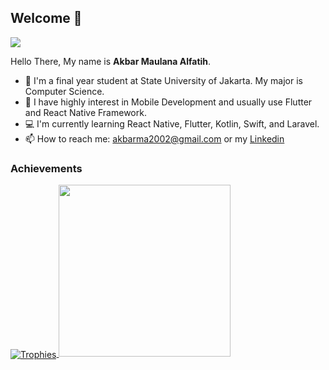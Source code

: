 ## Welcome 👋

![](https://komarev.com/ghpvc/?username=MauL08&style=flat)

Hello There, My name is **Akbar Maulana Alfatih**.

- 🔭 I'm a final year student at State University of Jakarta. My major is Computer Science.
- 🌱 I have highly interest in Mobile Development and usually use Flutter and React Native Framework.
- 💻 I'm currently learning React Native, Flutter, Kotlin, Swift, and Laravel.
- 📫 How to reach me: akbarma2002@gmail.com or my [Linkedin](https://www.linkedin.com/in/akbar-alfatih)

### Achievements

<div>
  <a href="https://github.com/ryo-ma/github-profile-trophy">
    <img align="center" src="https://github-profile-trophy.vercel.app/?theme=gruvbox&margin-w=8&column=5&username=MauL08" alt="Trophies" />
  </a>

  <a href="https://github.com/MauL08" align="center">
    <img width="275em" src="https://github-readme-stats.vercel.app/api/top-langs/?username=MauL08&layout=donut&theme=tokyonight"/>
  </a>
</div>
